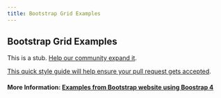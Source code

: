 ```yaml
---
title: Bootstrap Grid Examples
---
```

## Bootstrap Grid Examples

This is a stub. <a href='https://github.com/freecodecamp/guides/tree/master/src/pages/bootstrap/bootstrap-grid-examples/index.md' target='_blank' rel='nofollow'>Help our community expand it</a>.

<a href='https://github.com/freecodecamp/guides/blob/master/README.md' target='_blank' rel='nofollow'>This quick style guide will help ensure your pull request gets accepted</a>.

<!-- The article goes here, in GitHub-flavored Markdown. Feel free to add YouTube videos, images, and CodePen/JSBin embeds  -->

#### More Information: <a href="https://v4-alpha.getbootstrap.com/layout/grid/" target="_blank">Examples from Bootstrap website using Boostrap 4</a>
<!-- Please add any articles you think might be helpful to read before writing the article -->



